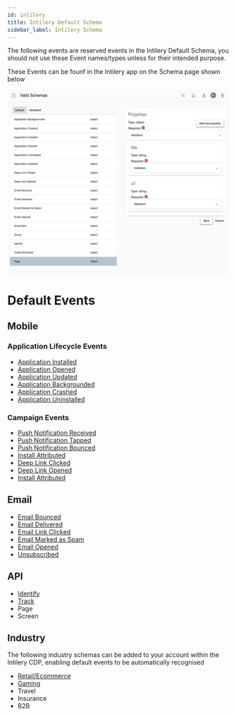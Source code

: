 ```yaml
---
id: intilery
title: Intilery Default Schema
sidebar_label: Intilery Schema
---
```


The following events are reserved events in the Intilery Default Schema, you should not use these Event names/types unless for their intended purpose.

These Events can be founf in the Intilery app on the Schema page shown below

![Schema](/img/schema-default.png)

# Default Events

## Mobile

### Application Lifecycle Events

- [Application Installed](./mobile#application-installed)
- [Application Opened](./mobile#application-opened)
- [Application Updated](./mobile#application-updated)
- [Application Backgrounded](./mobile#application-backgrounded)
- [Application Crashed](./mobile#application-crashed)
- [Application Uninstalled](./mobile#application-uninstalled)

### Campaign Events

- [Push Notification Received](./mobile#push-notification-received)
- [Push Notification Tapped](./mobile#push-notification-tapped)
- [Push Notification Bounced](./mobile#push-notification-bounced)
- [Install Attributed](./mobile#install-attributed)
- [Deep Link Clicked](./mobile#deep-link-clicked)
- [Deep Link Opened](./mobile#deep-link-opened)
- [Install Attributed](./mobile#install-attributed)

## Email

- [Email Bounced](./email#email-bounced)
- [Email Delivered](./email#email-delivered)
- [Email Link Clicked](./email#email-link-clicked)
- [Email Marked as Spam](./email#email-marked-as-spam)
- [Email Opened](./email#email-opened)
- [Unsubscribed](./email#unsubscribed)

## API

- [Identify](./identify)
- [Track](./track)
- Page
- Screen

## Industry

The following industry schemas can be added to your account within the Intilery CDP, enabling default events to be automatically recognised

- [Retail/Ecommerce](./retail)
- [Gaming](./gaming)
- Travel
- Insurance
- B2B
